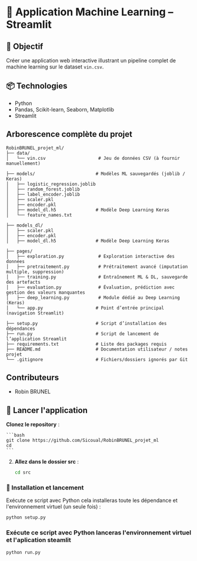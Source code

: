 # 🍷 Application Machine Learning – Streamlit

## 🎯 Objectif
Créer une application web interactive illustrant un pipeline complet de machine learning sur le dataset `vin.csv`.

## 📦 Technologies
- Python
- Pandas, Scikit-learn, Seaborn, Matplotlib
- Streamlit

## Arborescence complète du projet
```plaintext
RobinBRUNEL_projet_ml/
├── data/
│   └── vin.csv                    # Jeu de données CSV (à fournir manuellement)

├── models/                       # Modèles ML sauvegardés (joblib / Keras)
│   ├── logistic_regression.joblib
│   ├── random_forest.joblib
│   ├── label_encoder.joblib
│   ├── scaler.pkl
│   ├── encoder.pkl
│   ├── model_dl.h5               # Modèle Deep Learning Keras
│   └── feature_names.txt

├── models_dl/
│   ├── scaler.pkl
│   ├── encoder.pkl
│   ├── model_dl.h5               # Modèle Deep Learning Keras

├── pages/
│   ├── exploration.py             # Exploration interactive des données
│   ├── pretraitement.py           # Prétraitement avancé (imputation multiple, suppression)
│   ├── training.py                # Entraînement ML & DL, sauvegarde des artefacts
│   ├── evaluation.py              # Évaluation, prédiction avec gestion des valeurs manquantes
│   ├── deep_learning.py           # Module dédié au Deep Learning (Keras)
│   └── app.py                    # Point d’entrée principal (navigation Streamlit)

├── setup.py                      # Script d’installation des dépendances
├── run.py                        # Script de lancement de l’application Streamlit
├── requirements.txt              # Liste des packages requis
├── README.md                     # Documentation utilisateur / notes projet
└── .gitignore                    # Fichiers/dossiers ignorés par Git
```

## Contributeurs
- Robin BRUNEL

## 🚀 Lancer l'application

 **Clonez le repository** :

    ```bash
    git clone https://github.com/Sicoual/RobinBRUNEL_projet_ml
    cd 
    ```

2. **Allez dans le dossier src** :

    ```bash
    cd src

### 🔧 Installation et lancement
Exécute ce script avec Python cela installeras toute les dépendance et l'environnement virtuel  (un seule fois) :
```bash
python setup.py
```
### Exécute ce script avec Python lanceras l'environnement virtuel et l'aplication steamlit
```bash
python run.py
```